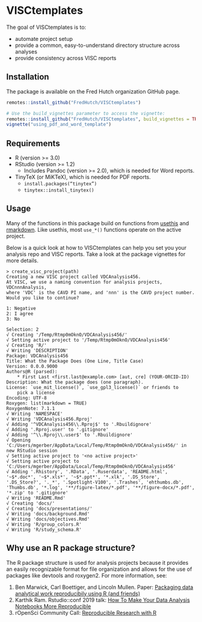 
<!-- README.md is generated from README.Rmd. Please edit that file -->

# VISCtemplates

The goal of VISCtemplates is to:

-   automate project setup
-   provide a common, easy-to-understand directory structure across
    analyses
-   provide consistency across VISC reports

## Installation

The package is available on the Fred Hutch organization GitHub page.

``` r
remotes::install_github("FredHutch/VISCtemplates")

# Use the build_vignettes parameter to access the vignette:
remotes::install_github("FredHutch/VISCtemplates", build_vignettes = TRUE)
vignette("using_pdf_and_word_template")
```

## Requirements

-   R (version &gt;= 3.0)
-   RStudio (version &gt;= 1.2)
    -   Includes Pandoc (version &gt;= 2.0), which is needed for Word
        reports.
-   TinyTeX (or MiKTeX), which is needed for PDF reports.
    -   `install.packages(“tinytex”)`
    -   `tinytex::install_tinytex()`

## Usage

Many of the functions in this package build on functions from
[usethis](https://github.com/r-lib/usethis) and
[rmarkdown](https://github.com/rstudio/rmarkdown). Like usethis, most
`use_*()` functions operate on the active project.

Below is a quick look at how to VISCtemplates can help you set you your
analysis repo and VISC reports. Take a look at the package vignettes for
more details.

    > create_visc_project(path)
    Creating a new VISC project called VDCAnalysis456.
    At VISC, we use a naming convention for analysis projects, VDCnnnAnalysis,
    where 'VDC' is the CAVD PI name, and 'nnn' is the CAVD project number.
    Would you like to continue?

    1: Negative
    2: I agree
    3: No

    Selection: 2
    √ Creating '/Temp/Rtmp0mOknO/VDCAnalysis456/'
    √ Setting active project to '/Temp/Rtmp0mOknO/VDCAnalysis456'
    √ Creating 'R/'
    √ Writing 'DESCRIPTION'
    Package: VDCAnalysis456
    Title: What the Package Does (One Line, Title Case)
    Version: 0.0.0.9000
    Authors@R (parsed):
        * First Last <first.last@example.com> [aut, cre] (YOUR-ORCID-ID)
    Description: What the package does (one paragraph).
    License: `use_mit_license()`, `use_gpl3_license()` or friends to
        pick a license
    Encoding: UTF-8
    Roxygen: list(markdown = TRUE)
    RoxygenNote: 7.1.1
    √ Writing 'NAMESPACE'
    √ Writing 'VDCAnalysis456.Rproj'
    √ Adding '^VDCAnalysis456\\.Rproj$' to '.Rbuildignore'
    √ Adding '.Rproj.user' to '.gitignore'
    √ Adding '^\\.Rproj\\.user$' to '.Rbuildignore'
    √ Opening 'C:/Users/mgerber/AppData/Local/Temp/Rtmp0mOknO/VDCAnalysis456/' in new RStudio session
    √ Setting active project to '<no active project>'
    √ Setting active project to 'C:/Users/mgerber/AppData/Local/Temp/Rtmp0mOknO/VDCAnalysis456'
    √ Adding '.Rhistory', '.RData', '.Ruserdata', 'README.html', '~$*.doc*', '~$*.xls*', '~$*.ppt*', '*.xlk', '.DS_Store', '.DS_Store?', '._*', '.Spotlight-V100', '.Trashes', 'ehthumbs.db', 'Thumbs.db', '*.log', '**/figure-latex/*.pdf', '**/figure-docx/*.pdf', '*.zip' to '.gitignore'
    √ Writing 'README.Rmd'
    √ Creating 'docs/'
    √ Creating 'docs/presentations/'
    √ Writing 'docs/background.Rmd'
    √ Writing 'docs/objectives.Rmd'
    √ Writing 'R/group_colors.R'
    √ Writing 'R/study_schema.R'

## Why use an R package structure?

The R package structure is used for analysis projects because it
provides an easily recognizable format for file organization and allows
for the use of packages like devtools and roxygen2. For more
information, see:

1.  Ben Marwick, Carl Boettiger, and Lincoln Mullen. Paper: [Packaging
    data analytical work reproducibily using R (and
    friends)](https://peerj.com/preprints/3192/)
2.  Karthik Ram. Rstudio::conf 2019 talk: [How To Make Your Data
    Analysis Notebooks More
    Reproducible](https://github.com/karthik/rstudio2019)
3.  rOpenSci Community Call: [Reproducible Research with
    R](https://ropensci.org/commcalls/2019-07-30/)

